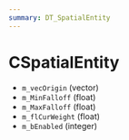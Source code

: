 ```yaml
---
summary: DT_SpatialEntity
---
```


# CSpatialEntity


* `m_vecOrigin` (vector)
* `m_MinFalloff` (float)
* `m_MaxFalloff` (float)
* `m_flCurWeight` (float)
* `m_bEnabled` (integer)
